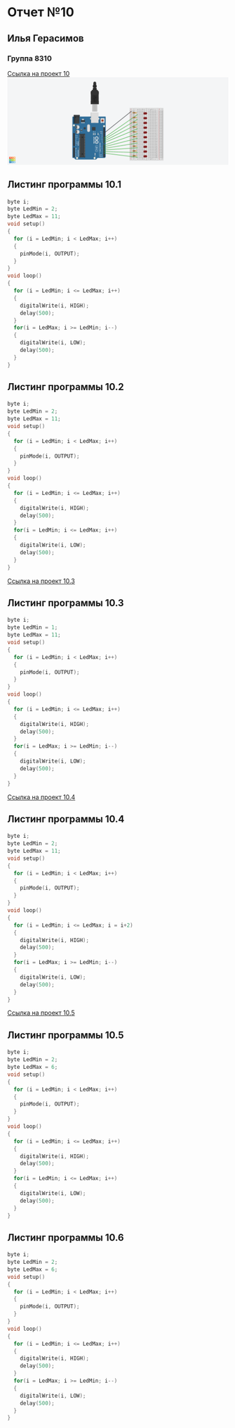 # Отчет №10
## Илья Герасимов
### Группа 8310

[Ссылка на проект 10](https://www.tinkercad.com/things/0B6YMWxa8bG)
![Alt text](img/DZ.png)

## Листинг программы 10.1
```C++
byte i;
byte LedMin = 2;
byte LedMax = 11;
void setup()
{
  for (i = LedMin; i < LedMax; i++)
  {
    pinMode(i, OUTPUT);
  }
}
void loop()
{
  for (i = LedMin; i <= LedMax; i++)
  {
    digitalWrite(i, HIGH);
    delay(500);
  }
  for(i = LedMax; i >= LedMin; i--)
  {
    digitalWrite(i, LOW);
    delay(500);
  }
}
```

## Листинг программы 10.2
```C++
byte i;
byte LedMin = 2;
byte LedMax = 11;
void setup()
{
  for (i = LedMin; i < LedMax; i++)
  {
    pinMode(i, OUTPUT);
  }
}
void loop()
{
  for (i = LedMin; i <= LedMax; i++)
  {
    digitalWrite(i, HIGH);
    delay(500);
  }
  for(i = LedMin; i <= LedMax; i++)
  {
    digitalWrite(i, LOW);
    delay(500);
  }
}
```
[Ссылка на проект 10.3](https://www.tinkercad.com/things/lFchsZXNepG)
## Листинг программы 10.3
```C++
byte i;
byte LedMin = 1;
byte LedMax = 11;
void setup()
{
  for (i = LedMin; i < LedMax; i++)
  {
    pinMode(i, OUTPUT);
  }
}
void loop()
{
  for (i = LedMin; i <= LedMax; i++)
  {
    digitalWrite(i, HIGH);
    delay(500);
  }
  for(i = LedMax; i >= LedMin; i--)
  {
    digitalWrite(i, LOW);
    delay(500);
  }
}
```
[Ссылка на проект 10.4](https://www.tinkercad.com/things/k8tjRHI9PCS)
## Листинг программы 10.4
```C++
byte i;
byte LedMin = 2;
byte LedMax = 11;
void setup()
{
  for (i = LedMin; i < LedMax; i++)
  {
    pinMode(i, OUTPUT);
  }
}
void loop()
{
  for (i = LedMin; i <= LedMax; i = i+2)
  {
    digitalWrite(i, HIGH);
    delay(500);
  }
  for(i = LedMax; i >= LedMin; i--)
  {
    digitalWrite(i, LOW);
    delay(500);
  }
}
```
[Ссылка на проект 10.5](https://www.tinkercad.com/things/1w5x1s4Wrob)
## Листинг программы 10.5
```C++
byte i;
byte LedMin = 2;
byte LedMax = 6;
void setup()
{
  for (i = LedMin; i < LedMax; i++)
  {
    pinMode(i, OUTPUT);
  }
}
void loop()
{
  for (i = LedMin; i <= LedMax; i++)
  {
    digitalWrite(i, HIGH);
    delay(500);
  }
  for(i = LedMin; i <= LedMax; i++)
  {
    digitalWrite(i, LOW);
    delay(500);
  }
}
```
## Листинг программы 10.6
```C++
byte i;
byte LedMin = 2;
byte LedMax = 6;
void setup()
{
  for (i = LedMin; i < LedMax; i++)
  {
    pinMode(i, OUTPUT);
  }
}
void loop()
{
  for (i = LedMin; i <= LedMax; i++)
  {
    digitalWrite(i, HIGH);
    delay(500);
  }
  for(i = LedMax; i >= LedMin; i--)
  {
    digitalWrite(i, LOW);
    delay(500);
  }
}
```